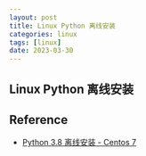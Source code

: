 ```yaml
---
layout: post
title: Linux Python 离线安装
categories: linux
tags: [linux]
date: 2023-03-30
---
```


## Linux Python 离线安装

## Reference
+ [ Python 3.8 离线安装 - Centos 7 ](https://www.cnblogs.com/michael9/p/14348401.html)
